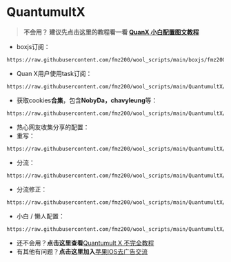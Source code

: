 # QuantumultX

>**不会用？ 建议先点击这里的教程看一看 [QuanX 小白配置图文教程](https://github.com/fmz200/wool_scripts/tree/main/QuantumultX/How-To-Use.md)**

- boxjs订阅：
```
https://raw.githubusercontent.com/fmz200/wool_scripts/main/boxjs/fmz200.boxjs.json
```
- Quan X用户使用task订阅：
```
https://raw.githubusercontent.com/fmz200/wool_scripts/main/QuantumultX/fmz200_gallery.json
```
- 获取cookies**合集**，包含**NobyDa，chavyleung**等：
```
https://raw.githubusercontent.com/fmz200/wool_scripts/main/QuantumultX/fmz200_cookies.conf
```

- 热心网友收集分享的配置：
- 重写：
```
https://raw.githubusercontent.com/fmz200/wool_scripts/main/QuantumultX/rewrite/chongxie.txt
```
- 分流：
```
https://raw.githubusercontent.com/fmz200/wool_scripts/main/QuantumultX/filter/fenliu.list
```
- 分流修正：
```
https://raw.githubusercontent.com/fmz200/wool_scripts/main/QuantumultX/filter/fenliuxiuzheng.list
```
- 小白 / 懒人配置：
```
https://raw.githubusercontent.com/fmz200/wool_scripts/main/QuantumultX/config/lanren.conf        
```

- 还不会用？**点击这里查看**[Quantumult X 不完全教程](https://www.notion.so/Quantumult-X-1d32ddc6e61c4892ad2ec5ea47f00917) 
- 有其他有问题？**点击这里加入**[苹果IOS去广告交流](https://t.me/quguanggao)
